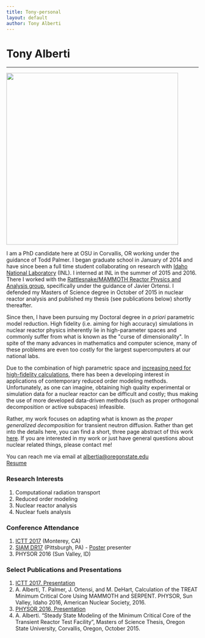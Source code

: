 ```yaml
---
title: Tony-personal
layout: default
author: Tony Alberti
---
```

# Tony Alberti
--------------

<img src="{{ site.url }}users/albertia/images/NUC16.jpg" width="450">

I am a PhD candidate here at OSU in Corvallis, OR working under the guidance of Todd Palmer. I began graduate school in January of 2014 and have since been a full time student collaborating on research with [Idaho National Laboratory](https://www.inl.gov/) (INL). I interned at INL in the summer of 2015 and 2016. There I worked with the [Rattlesnake/MAMMOTH Reactor Physics and Analysis group](https://moose.inl.gov/mammoth/SitePages/Home.aspx), specifically under the guidance of Javier Ortensi. I defended my Masters of Science degree in October of 2015 in nuclear reactor analysis and published my thesis (see publications below) shortly thereafter.

Since then, I have been pursuing my Doctoral degree in *a priori* parametric model reduction. High fidelity (i.e. aiming for high accuracy) simulations in nuclear reactor physics inherently lie in high-parameter spaces and commonly suffer from what is known as the "curse of dimensionality". In spite of the many advances in mathematics and computer science, many of these problems are even too costly for the largest supercomputers at our national labs.

Due to the combination of high parametric space and [increasing need for high-fidelity calculations](https://energy.gov/ne/nuclear-reactor-technologies/advanced-modeling-simulation), there has been a developing interest in applications of contemporary reduced order modeling methods. Unfortunately, as one can imagine, obtaining high quality experimental or simulation data for a nuclear reactor can be difficult and costly; thus making the use of more developed data-driven methods (such as proper orthogonal decomposition or active subspaces) infeasible.

Rather, my work focuses on adapting what is known as the _proper generalized decomposition_ for transient neutron diffusion. Rather than get into the details here, you can find a short, three page abstract of this work [here](./files/Alberti_ICTT2017_Abstract.pdf). If you are interested in my work or just have general questions about nuclear related things, please contact me!

You can reach me via email at albertia@oregonstate.edu  
[Resume](./files/Alberti_Resume_Public.pdf)

### Research Interests
1. Computational radiation transport
2. Reduced order modeling
3. Nuclear reactor analysis
4. Nuclear fuels analysis

### Conference Attendance
1. [ICTT 2017](https://ictt-2017.llnl.gov/) (Monterey, CA)
2. [SIAM DR17](http://www.siam.org/meetings/dr17/) (Pittsburgh, PA) - [Poster](./files/SIAM_Poster) presenter
3. PHYSOR 2016 (Sun Valley, ID)

### Select Publications and Presentations
1. [ICTT 2017, Presentation](./files/ICTT2017-Alberti.pdf)
2. A. Alberti, T. Palmer, J. Ortensi, and M. DeHart, Calculation of the TREAT Minimum Critical Core Using MAMMOTH and SERPENT. PHYSOR, Sun Valley, Idaho 2016, American Nuclear Society, 2016.
3. [PHYSOR 2016, Presentation](./files/PHYSOR16_V01-alberti.pdf)
4. A. Alberti. “Steady State Modeling of the Minimum Critical Core of the Transient Reactor Test Facility”, Masters of Science Thesis, Oregon State University, Corvallis, Oregon, October 2015.

<!-- ### Other Interests
Rock climbing, frontcountry and backcountry camping, hiking, grilling, off roading, and general outdoors adventures.  Music. Lots of music. I'm a beginner in woodworking and digital photography and enjoy doing minor auto repairs on my '99 Toyota 4Runner. I also enjoy casual sport shooting. Traveling and just generally exploring new places is also something I genuinely enjoy doing. -->
